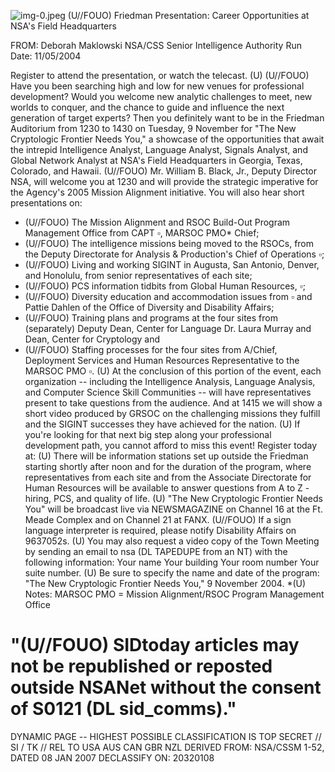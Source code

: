 ![img-0.jpeg](img-0.jpeg)
(U//FOUO) Friedman Presentation: Career Opportunities at NSA's Field Headquarters

FROM: Deborah Maklowski
NSA/CSS Senior Intelligence Authority
Run Date: 11/05/2004

Register to attend the presentation, or watch the telecast. (U)
(U//FOUO) Have you been searching high and low for new venues for professional development? Would you welcome new analytic challenges to meet, new worlds to conquer, and the chance to guide and influence the next generation of target experts? Then you definitely want to be in the Friedman Auditorium from 1230 to 1430 on Tuesday, 9 November for "The New Cryptologic Frontier Needs You," a showcase of the opportunities that await the intrepid Intelligence Analyst, Language Analyst, Signals Analyst, and Global Network Analyst at NSA's Field Headquarters in Georgia, Texas, Colorado, and Hawaii.
(U//FOUO) Mr. William B. Black, Jr., Deputy Director NSA, will welcome you at 1230 and will provide the strategic imperative for the Agency's 2005 Mission Alignment initiative. You will also hear short presentations on:

- (U//FOUO) The Mission Alignment and RSOC Build-Out Program Management Office from CAPT $\square$, MARSOC PMO* Chief;
- (U//FOUO) The intelligence missions being moved to the RSOCs, from the Deputy Directorate for Analysis \& Production's Chief of Operations $\square$;
- (U//FOUO) Living and working SIGINT in Augusta, San Antonio, Denver, and Honolulu, from senior representatives of each site;
- (U//FOUO) PCS information tidbits from Global Human Resources, $\square$;
- (U//FOUO) Diversity education and accommodation issues from $\square$ and Pattie Dahlen of the Office of Diversity and Disability Affairs;
- (U//FOUO) Training plans and programs at the four sites from (separately) Deputy Dean, Center for Language Dr. Laura Murray and Dean, Center for Cryptology and
- (U//FOUO) Staffing processes for the four sites from A/Chief, Deployment Services and Human Resources Representative to the MARSOC PMO $\square$.
(U) At the conclusion of this portion of the event, each organization -- including the Intelligence Analysis, Language Analysis, and Computer Science Skill Communities -- will have representatives present to take questions from the audience. And at 1415 we will show a short video produced by GRSOC on the challenging missions they fulfill and the SIGINT successes they have achieved for the nation.
(U) If you're looking for that next big step along your professional development path, you cannot afford to miss this event! Register today at:
(U) There will be information stations set up outside the Friedman starting shortly after noon and for the duration of the program, where representatives from each site and from the Associate Directorate for Human Resources will be available to answer questions from A to Z -hiring, PCS, and quality of life.
(U) "The New Cryptologic Frontier Needs You" will be broadcast live via NEWSMAGAZINE on Channel 16 at the Ft. Meade Complex and on Channel 21 at FANX.
(U//FOUO) If a sign language interpreter is required, please notify Disability Affairs on 9637052s.
(U) You may also request a video copy of the Town Meeting by sending an email to
nsa (DL TAPEDUPE from an NT) with the following information:
Your name
Your building
Your room number
Your suite number.
(U) Be sure to specify the name and date of the program: "The New Cryptologic Frontier Needs You," 9 November 2004.
*(U) Notes:
MARSOC PMO = Mission Alignment/RSOC Program Management Office

# "(U//FOUO) SIDtoday articles may not be republished or reposted outside NSANet without the consent of $\mathbf{S 0 1 2 1}$ (DL sid_comms)." 

DYNAMIC PAGE -- HIGHEST POSSIBLE CLASSIFICATION IS TOP SECRET // SI / TK // REL TO USA AUS CAN GBR NZL DERIVED FROM: NSA/CSSM 1-52, DATED 08 JAN 2007 DECLASSIFY ON: 20320108
